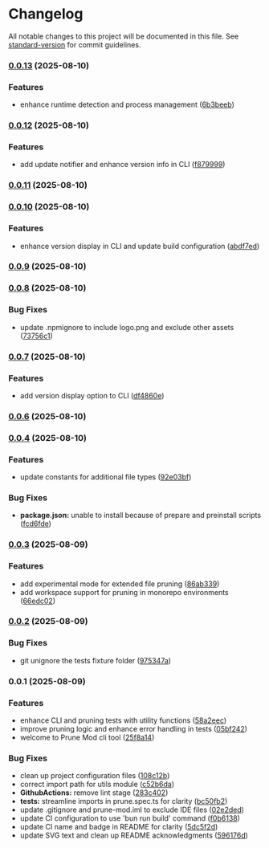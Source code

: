 # Changelog

All notable changes to this project will be documented in this file. See [standard-version](https://github.com/conventional-changelog/standard-version) for commit guidelines.

### [0.0.13](https://github.com/ali-master/prune-mod/compare/v0.0.12...v0.0.13) (2025-08-10)


### Features

* enhance runtime detection and process management ([6b3beeb](https://github.com/ali-master/prune-mod/commit/6b3beebf8d6e0e46f29fd4bf6d13af05e1c58e09))

### [0.0.12](https://github.com/ali-master/prune-mod/compare/v0.0.11...v0.0.12) (2025-08-10)


### Features

* add update notifier and enhance version info in CLI ([f879999](https://github.com/ali-master/prune-mod/commit/f87999957f5b0de80a9899130eb84a0367f425bc))

### [0.0.11](https://github.com/ali-master/prune-mod/compare/v0.0.10...v0.0.11) (2025-08-10)

### [0.0.10](https://github.com/ali-master/prune-mod/compare/v0.0.9...v0.0.10) (2025-08-10)


### Features

* enhance version display in CLI and update build configuration ([abdf7ed](https://github.com/ali-master/prune-mod/commit/abdf7eda7c235df5ad2cdda74f0d59c748be9a80))

### [0.0.9](https://github.com/ali-master/prune-mod/compare/v0.0.8...v0.0.9) (2025-08-10)

### [0.0.8](https://github.com/ali-master/prune-mod/compare/v0.0.7...v0.0.8) (2025-08-10)


### Bug Fixes

* update .npmignore to include logo.png and exclude other assets ([73756c1](https://github.com/ali-master/prune-mod/commit/73756c1504a117103f709ec6ab173379fa6353aa))

### [0.0.7](https://github.com/ali-master/prune-mod/compare/v0.0.6...v0.0.7) (2025-08-10)


### Features

* add version display option to CLI ([df4860e](https://github.com/ali-master/prune-mod/commit/df4860ea094ee7ba572062e26e7e8aa89693404c))

### [0.0.6](https://github.com/ali-master/prune-mod/compare/v0.0.4...v0.0.6) (2025-08-10)

### [0.0.4](https://github.com/ali-master/prune-mod/compare/v0.0.3...v0.0.4) (2025-08-10)


### Features

* update constants for additional file types ([92e03bf](https://github.com/ali-master/prune-mod/commit/92e03bf2d3c6c730a8027e5503345863318c1280))


### Bug Fixes

* **package.json:** unable to install because of prepare and preinstall scripts ([fcd6fde](https://github.com/ali-master/prune-mod/commit/fcd6fde841c4104a7e8f0070424898056e5d90a6))

### [0.0.3](https://github.com/ali-master/prune-mod/compare/v0.0.2...v0.0.3) (2025-08-09)


### Features

* add experimental mode for extended file pruning ([86ab339](https://github.com/ali-master/prune-mod/commit/86ab33999f71a22e4c79078a97533e2f41ff5cc7))
* add workspace support for pruning in monorepo environments ([66edc02](https://github.com/ali-master/prune-mod/commit/66edc02c8ccf985a7d7c3626c2b4cd7b21db159c))

### [0.0.2](https://github.com/ali-master/prune-mod/compare/v0.0.1...v0.0.2) (2025-08-09)


### Bug Fixes

* git unignore the tests fixture folder ([975347a](https://github.com/ali-master/prune-mod/commit/975347ac4b092252e5c3b4eb66523d334fdea8c7))

### 0.0.1 (2025-08-09)


### Features

* enhance CLI and pruning tests with utility functions ([58a2eec](https://github.com/ali-master/prune-mod/commit/58a2eecb1ec0d4169bba9385fc57559e24774fa1))
* improve pruning logic and enhance error handling in tests ([05bf242](https://github.com/ali-master/prune-mod/commit/05bf242c4321f8dfeeb17e4b3dfc9b3241246db3))
* welcome to Prune Mod cli tool ([25f8a14](https://github.com/ali-master/prune-mod/commit/25f8a1402102ee4e41df46ead9b24b9c462f7648))


### Bug Fixes

* clean up project configuration files ([108c12b](https://github.com/ali-master/prune-mod/commit/108c12b4bb68937d53ce34b8b11555f7abc23b5c))
* correct import path for utils module ([c52b6da](https://github.com/ali-master/prune-mod/commit/c52b6da16c545f63e5be6b28830dc7c41e611c27))
* **GithubActions:** remove lint stage ([283c402](https://github.com/ali-master/prune-mod/commit/283c4027d746be93505ef347464d82c965e5c665))
* **tests:** streamline imports in prune.spec.ts for clarity ([bc50fb2](https://github.com/ali-master/prune-mod/commit/bc50fb2a7c62403e29a2857a12bf1d85063e3a8e))
* update .gitignore and prune-mod.iml to exclude IDE files ([02e2ded](https://github.com/ali-master/prune-mod/commit/02e2ded30d714f3d3f2ea926977ae4e34a694479))
* update CI configuration to use 'bun run build' command ([f0b6138](https://github.com/ali-master/prune-mod/commit/f0b6138028b5c96cc3754ee5a049368df3a71eab))
* update CI name and badge in README for clarity ([5dc5f2d](https://github.com/ali-master/prune-mod/commit/5dc5f2dc4da211971b2484d7b0f6c9b7c462b72f))
* update SVG text and clean up README acknowledgments ([596176d](https://github.com/ali-master/prune-mod/commit/596176dbc3e97e87b708b0941b6f902dc361aebc))

